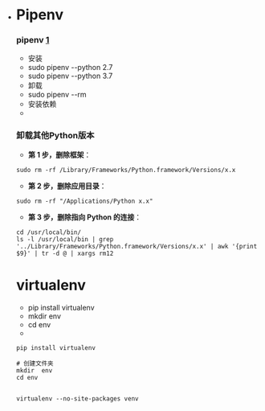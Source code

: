 * # Pipenv
  
  ### pipenv [1](https://crazygit.wiseturtles.com/2018/01/08/pipenv-tour/)
  
  - 安装
  - sudo pipenv --python 2.7
  - sudo pipenv --python 3.7
  - 卸载
  - sudo pipenv --rm
  - 安装依赖
  - 
  
  ### 卸载其他Python版本
  
  - **第 1 步，删除框架**：
  
  ```
  sudo rm -rf /Library/Frameworks/Python.framework/Versions/x.x
  ```
  
  - **第 2 步，删除应用目录**：
  
  ```
  sudo rm -rf "/Applications/Python x.x"
  ```
  
  - **第 3 步，删除指向 Python 的连接**：
  
  ```
  cd /usr/local/bin/
  ls -l /usr/local/bin | grep '../Library/Frameworks/Python.framework/Versions/x.x' | awk '{print $9}' | tr -d @ | xargs rm12
  ```
  
  # virtualenv
  
  - pip install virtualenv
  - mkdir env
  - cd env
  - 
  
  ```shell
  pip install virtualenv
  
  # 创建文件夹
  mkdir  env
  cd env
  
  
  virtualenv --no-site-packages venv
  ```
  
  
